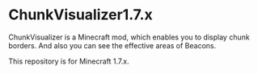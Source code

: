 # ChunkVisualizer1.7.x

ChunkVisualizer is a Minecraft mod, which enables you to display chunk borders.
And also you can see the effective areas of Beacons.


This repository is for Minecraft 1.7.x.
